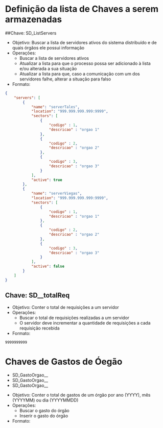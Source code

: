 
# Definição da lista de Chaves a serem armazenadas 

##Chave: SD_ListServers
* Objetivo: Buscar a lista de servidores ativos do sistema distribuído e de quais órgãos ele possui informação
* Operações:
  - Buscar a lista de servidores ativos
  - Atualizar a lista para que o processo possa ser adicionado à lista e/ou alterada a sua situação
  - Atualizar a lista para que, caso a comunicação com um dos servidores falhe, alterar a situação para falso
* Formato:
```json
{
    "servers": [
        {
            "name": "serverTales",
            "location": "999.999.999.999:9999",
            "sectors": [
                {
                	"codigo" : 1,
                	"descricao" : "orgao 1"
                },
                {
                	"codigo" : 2,
                	"descricao" : "orgao 2"
                },
                {
                	"codigo" : 3,
                	"descricao" : "orgao 3"
                }
            ],
            "active": true
        },
        {
            "name": "serverViegas",
            "location": "999.999.999.999:9999",
            "sectors": [
                {
                	"codigo" : 1,
                	"descricao" : "orgao 1"
                },
                {
                	"codigo" : 2,
                	"descricao" : "orgao 2"
                },
                {
                	"codigo" : 3,
                	"descricao" : "orgao 3"
                }
            ],
			"active": false
        }
    ]
}
```

## Chave: SD_<servidor>_totalReq
* Objetivo: Conter o total de requisições a um servidor
* Operações:
  - Buscar o total de requisições realizadas a um servidor
  - O servidor deve incrementar a quantidade de requisições a cada requisição recebida
* Formato: 
```
9999999999
```

# Chaves de Gastos de Óegão
  - SD_GastoOrgao_<codigoOrgao>_<YYYY>
  - SD_GastoOrgao_<codigoOrgao>_<YYYYMM>
  - SD_GastoOrgao_<codigoOrgao>_<YYYYMMDD>
* Objetivo: Conter o total de gastos de um órgão por ano (YYYY), mês (YYYYMM) ou dia (YYYYMMDD)
* Operações:
  - Buscar o gasto do órgão
  - Inserir o gasto do órgão
* Formato: 